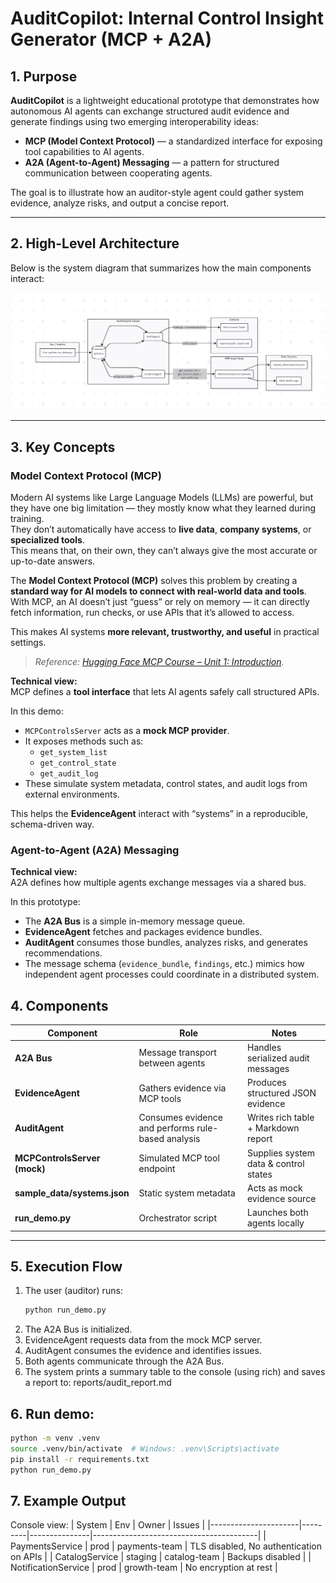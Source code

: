 # AuditCopilot: Internal Control Insight Generator (MCP + A2A)

## 1. Purpose
**AuditCopilot** is a lightweight educational prototype that demonstrates how autonomous AI agents can exchange structured audit evidence and generate findings using two emerging interoperability ideas:

- **MCP (Model Context Protocol)** — a standardized interface for exposing tool capabilities to AI agents.  
- **A2A (Agent-to-Agent) Messaging** — a pattern for structured communication between cooperating agents.

The goal is to illustrate how an auditor-style agent could gather system evidence, analyze risks, and output a concise report.

---

## 2. High-Level Architecture

Below is the system diagram that summarizes how the main components interact:

![AuditCopilot architecture](documents/images/auditcopilot_design.jpg)

---

## 3. Key Concepts

### Model Context Protocol (MCP)
Modern AI systems like Large Language Models (LLMs) are powerful, but they have one big limitation — they mostly know what they learned during training.  
They don’t automatically have access to **live data**, **company systems**, or **specialized tools**.  
This means that, on their own, they can’t always give the most accurate or up-to-date answers.

The **Model Context Protocol (MCP)** solves this problem by creating a **standard way for AI models to connect with real-world data and tools**.  
With MCP, an AI doesn’t just “guess” or rely on memory — it can directly fetch information, run checks, or use APIs that it’s allowed to access.  

This makes AI systems **more relevant, trustworthy, and useful** in practical settings.

> *Reference: [Hugging Face MCP Course – Unit 1: Introduction](https://huggingface.co/learn/mcp-course/unit1/introduction).*

**Technical view:**  
MCP defines a **tool interface** that lets AI agents safely call structured APIs.

In this demo:
- `MCPControlsServer` acts as a **mock MCP provider**.  
- It exposes methods such as:  
  - `get_system_list`  
  - `get_control_state`  
  - `get_audit_log`  
- These simulate system metadata, control states, and audit logs from external environments.

This helps the **EvidenceAgent** interact with “systems” in a reproducible, schema-driven way.

### Agent-to-Agent (A2A) Messaging

**Technical view:**  
A2A defines how multiple agents exchange messages via a shared bus.

In this prototype:
- The **A2A Bus** is a simple in-memory message queue.  
- **EvidenceAgent** fetches and packages evidence bundles.  
- **AuditAgent** consumes those bundles, analyzes risks, and generates recommendations.  
- The message schema (`evidence_bundle`, `findings`, etc.) mimics how independent agent processes could coordinate in a distributed system.

## 4. Components

| Component | Role | Notes |
|------------|------|-------|
| **A2A Bus** | Message transport between agents | Handles serialized audit messages |
| **EvidenceAgent** | Gathers evidence via MCP tools | Produces structured JSON evidence |
| **AuditAgent** | Consumes evidence and performs rule-based analysis | Writes rich table + Markdown report |
| **MCPControlsServer (mock)** | Simulated MCP tool endpoint | Supplies system data & control states |
| **sample_data/systems.json** | Static system metadata | Acts as mock evidence source |
| **run_demo.py** | Orchestrator script | Launches both agents locally |

---

## 5. Execution Flow

1. The user (auditor) runs:
   ```bash
   python run_demo.py
2. The A2A Bus is initialized.
3. EvidenceAgent requests data from the mock MCP server.
4. AuditAgent consumes the evidence and identifies issues.
5. Both agents communicate through the A2A Bus.
6. The system prints a summary table to the console (using rich) and saves a report to:
   reports/audit_report.md

## 6. Run demo:
```bash
python -m venv .venv
source .venv/bin/activate  # Windows: .venv\Scripts\activate
pip install -r requirements.txt
python run_demo.py
```

## 7. Example Output

Console view:
| System               | Env     | Owner         | Issues                                  |
|----------------------|---------|---------------|-----------------------------------------|
| PaymentsService      | prod    | payments-team | TLS disabled, No authentication on APIs |
| CatalogService       | staging | catalog-team  | Backups disabled                        |
| NotificationService  | prod    | growth-team   | No encryption at rest                   |

